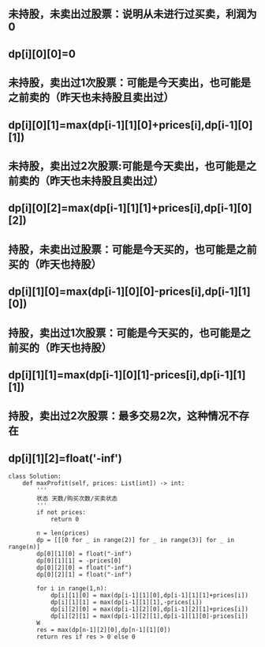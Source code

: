 ## 未持股，未卖出过股票：说明从未进行过买卖，利润为0
## dp[i][0][0]=0
## 未持股，卖出过1次股票：可能是今天卖出，也可能是之前卖的（昨天也未持股且卖出过）
## dp[i][0][1]=max(dp[i-1][1][0]+prices[i],dp[i-1][0][1])
## 未持股，卖出过2次股票:可能是今天卖出，也可能是之前卖的（昨天也未持股且卖出过）
## dp[i][0][2]=max(dp[i-1][1][1]+prices[i],dp[i-1][0][2])
## 持股，未卖出过股票：可能是今天买的，也可能是之前买的（昨天也持股）
## dp[i][1][0]=max(dp[i-1][0][0]-prices[i],dp[i-1][1][0])
## 持股，卖出过1次股票：可能是今天买的，也可能是之前买的（昨天也持股）
## dp[i][1][1]=max(dp[i-1][0][1]-prices[i],dp[i-1][1][1])
## 持股，卖出过2次股票：最多交易2次，这种情况不存在
## dp[i][1][2]=float('-inf')

```
class Solution:
    def maxProfit(self, prices: List[int]) -> int:
        '''
        状态 天数/购买次数/买卖状态
        '''
        if not prices:
            return 0

        n = len(prices)
        dp = [[[0 for _ in range(2)] for _ in range(3)] for _ in range(n)]
        dp[0][1][0] = float("-inf")
        dp[0][1][1] = -prices[0]
        dp[0][2][0] = float("-inf")
        dp[0][2][1] = float("-inf")

        for i in range(1,n):
            dp[i][1][0] = max(dp[i-1][1][0],dp[i-1][1][1]+prices[i])
            dp[i][1][1] = max(dp[i-1][1][1],-prices[i])
            dp[i][2][0] = max(dp[i-1][2][0],dp[i-1][2][1]+prices[i])
            dp[i][2][1] = max(dp[i-1][2][1],dp[i-1][1][0]-prices[i])
        W
        res = max(dp[n-1][2][0],dp[n-1][1][0])
        return res if res > 0 else 0
```

